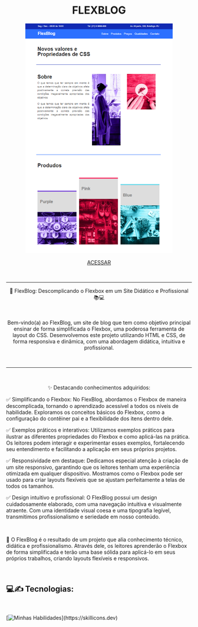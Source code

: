 <h1 align='center'>FLEXBLOG</h1>

<p align='center' > <img src='Captura%20de%20tela%202023-07-11%20112102.png' width='400'></p>

<P align='center'><a href='https://henriquescloud.github.io/FLEXBLOG/flexblog.html' >ACESSAR</a></P><br><hr>

<p align='center'>🌟 FlexBlog: Descomplicando o Flexbox em um Site Didático e Profissional 📚💻</p><br>

<p align='center'>Bem-vindo(a) ao FlexBlog, um site de blog que tem como objetivo principal ensinar de forma simplificada o Flexbox, uma poderosa ferramenta de layout do CSS. Desenvolvemos este projeto utilizando HTML e CSS, de forma responsiva e dinâmica, com uma abordagem didática, intuitiva e profissional.</p><br><hr><br>

<p align='center'>✨ Destacando conhecimentos adquiridos:</p>

<p>✅ Simplificando o Flexbox: No FlexBlog, abordamos o Flexbox de maneira descomplicada, tornando o aprendizado acessível a todos os níveis de habilidade. Exploramos os conceitos básicos do Flexbox, como a configuração do contêiner pai e a flexibilidade dos itens dentro dele.</p>

<p>✅ Exemplos práticos e interativos: Utilizamos exemplos práticos para ilustrar as diferentes propriedades do Flexbox e como aplicá-las na prática. Os leitores podem interagir e experimentar esses exemplos, fortalecendo seu entendimento e facilitando a aplicação em seus próprios projetos.</p>

<p>✅ Responsividade em destaque: Dedicamos especial atenção à criação de um site responsivo, garantindo que os leitores tenham uma experiência otimizada em qualquer dispositivo. Mostramos como o Flexbox pode ser usado para criar layouts flexíveis que se ajustam perfeitamente a telas de todos os tamanhos.</p>

<p>✅ Design intuitivo e profissional: O FlexBlog possui um design cuidadosamente elaborado, com uma navegação intuitiva e visualmente atraente. Com uma identidade visual coesa e uma tipografia legível, transmitimos profissionalismo e seriedade em nosso conteúdo.</p><br>

<p>🚀 O FlexBlog é o resultado de um projeto que alia conhecimento técnico, didática e profissionalismo. Através dele, os leitores aprenderão o Flexbox de forma simplificada e terão uma base sólida para aplicá-lo em seus próprios trabalhos, criando layouts flexíveis e responsivos.</p>

<br>

<h2>
    💻✍️ Tecnologias:
</h2>
<br>

[![Minhas Habilidades](https://skillicons.dev/icons?i=html,css,)](https://skillicons.dev)
